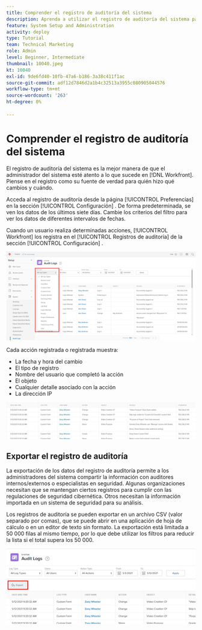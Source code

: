 ```yaml
---
title: Comprender el registro de auditoría del sistema
description: Aprenda a utilizar el registro de auditoría del sistema para revisar cuándo se realizaron los cambios y cuándo se realizaron los elementos.
feature: System Setup and Administration
activity: deploy
type: Tutorial
team: Technical Marketing
role: Admin
level: Beginner, Intermediate
thumbnail: 10040.jpeg
kt: 10040
exl-id: 9de6fd40-10fb-47a6-b186-3a38c411f1ac
source-git-commit: adf12d7846d2a1b4c32513a3955c080905044576
workflow-type: tm+mt
source-wordcount: '263'
ht-degree: 0%

---
```


# Comprender el registro de auditoría del sistema

El registro de auditoría del sistema es la mejor manera de que el administrador del sistema esté atento a lo que sucede en [!DNL Workfront]. Piense en el registro como su fuente de verdad para quién hizo qué cambios y cuándo.

Acceda al registro de auditoría desde la página [!UICONTROL Preferencias] en la sección [!UICONTROL Configuración] . De forma predeterminada, se ven los datos de los últimos siete días. Cambie los criterios del filtro para ver los datos de diferentes intervalos de fechas.

Cuando un usuario realiza determinadas acciones, [!UICONTROL Workfront] los registra en el [!UICONTROL Registros de auditoría] de la sección [!UICONTROL Configuración] .

![[!UICONTROL Tipo de registro] menú desplegable en la [!UICONTROL Registros de auditoría] en [!UICONTROL Configuración]](assets/admin-fund-audit-log-1.png)

Cada acción registrada o registrada muestra:

* La fecha y hora del cambio
* El tipo de registro
* Nombre del usuario que completó la acción
* El objeto
* Cualquier detalle asociado con la acción
* La dirección IP

![[!UICONTROL Registro de auditoría] list](assets/admin-fund-audit-log-2.JPG)

## Exportar el registro de auditoría

La exportación de los datos del registro de auditoría permite a los administradores del sistema compartir la información con auditores internos/externos o especialistas en seguridad. Algunas organizaciones necesitan que se mantengan ciertos registros para cumplir con las regulaciones de seguridad cibernética. Otros necesitan la información importada en un sistema de seguridad para su análisis.

Los registros de auditoría se pueden exportar en un archivo CSV (valor separado por comas), que se puede abrir en una aplicación de hoja de cálculo o en un editor de texto sin formato. La exportación está limitada a 50 000 filas al mismo tiempo, por lo que debe utilizar los filtros para reducir la lista si el total supera los 50 000.

![[!UICONTROL Exportar] botón activado [!UICONTROL Registros de auditoría] página](assets/admin-fund-audit-log-3.png)

<!---
learn more URLs
Audit logs
Managing audit logs
--->
